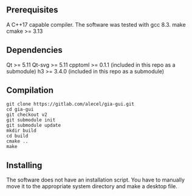 ## Prerequisites

A C++17 capable compiler. The software was tested with gcc 8.3.
make
cmake >= 3.13


## Dependencies

Qt      >= 5.11
Qt-svg  >= 5.11
cpptoml >= 0.1.1 (included in this repo as a submodule)
h3      >= 3.4.0 (included in this repo as a submodule)


## Compilation

```
git clone https://gitlab.com/alecel/gia-gui.git
cd gia-gui
git checkout v2
git submodule init
git submodule update
mkdir build
cd build
cmake ..
make
```

## Installing

The software does not have an installation script. You have to manually move it to the appropriate system directory and make a desktop file.
